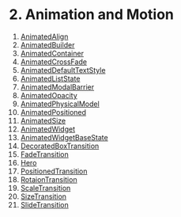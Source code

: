 # 2. Animation and Motion

1. [AnimatedAlign]()
2. [AnimatedBuilder]()
3. [AnimatedContainer]()
4. [AnimatedCrossFade]()
5. [AnimatedDefaultTextStyle]()
6. [AnimatedListState]()
7. [AnimatedModalBarrier]()
8. [AnimatedOpacity]()
9. [AnimatedPhysicalModel]()
10. [AnimatedPositioned]()
11. [AnimatedSize]()
12. [AnimatedWidget]()
13. [AnimatedWidgetBaseState]()
14. [DecoratedBoxTransition]()
15. [FadeTransition]()
16. [Hero]()
17. [PositionedTransition]()
18. [RotaionTransition]()
19. [ScaleTransition]()
20. [SizeTransition]()
21. [SlideTransition]()